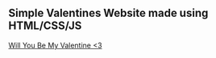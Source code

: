 ## Simple Valentines Website made using HTML/CSS/JS
[Will You Be My Valentine <3](https://luz300000000.github.io/valentines/)
